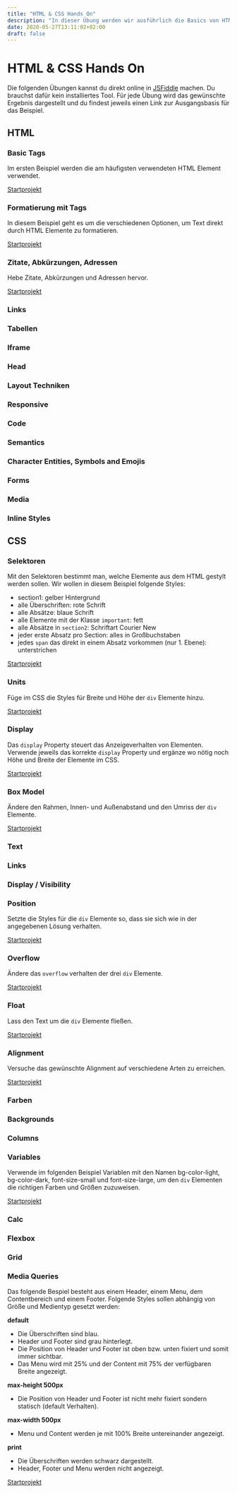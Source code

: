 ```yaml
---
title: "HTML & CSS Hands On"
description: "In dieser Übung werden wir ausführlich die Basics von HTML und CSS üben."
date: 2020-05-27T13:11:02+02:00
draft: false
---
```


# HTML & CSS Hands On

Die folgenden Übungen kannst du direkt online in [JSFiddle](https://jsfiddle.net/) machen. Du brauchst dafür kein installiertes Tool. Für jede Übung wird das gewünschte Ergebnis dargestellt und du findest jeweils einen Link zur Ausgangsbasis für das Beispiel.

## HTML

### Basic Tags

Im ersten Beispiel werden die am häufigsten verwendeten HTML Element verwendet.

[Startprojekt](https://jsfiddle.net/karin112358/qmgvrodt/#fork)

<script async src="//jsfiddle.net/karin112358/noLwuvk4/embed/result/dark/"></script>

### Formatierung mit Tags

In diesem Beispiel geht es um die verschiedenen Optionen, um Text direkt durch HTML Elemente zu formatieren.

[Startprojekt](https://jsfiddle.net/karin112358/5L7junw3/#fork)

<script async src="//jsfiddle.net/karin112358/ephz38gc/embed/result/dark/"></script>

### Zitate, Abkürzungen, Adressen

Hebe Zitate, Abkürzungen und Adressen hervor.

[Startprojekt](https://jsfiddle.net/karin112358/ue4jn8wx/#fork)

<script async src="//jsfiddle.net/karin112358/kh2m3djs/embed/result/dark/"></script>

### Links

### Tabellen

### Iframe

### Head

### Layout Techniken

### Responsive

### Code

### Semantics

### Character Entities, Symbols and Emojis

### Forms

### Media

### Inline Styles

## CSS

### Selektoren

Mit den Selektoren bestimmt man, welche Elemente aus dem HTML gestylt werden sollen. Wir wollen in diesem Beispiel folgende Styles:

- section1: gelber Hintergrund
- alle Überschriften: rote Schrift
- alle Absätze: blaue Schrift
- alle Elemente mit der Klasse `important`: fett
- alle Absätze in `section2`: Schriftart Courier New
- jeder erste Absatz pro Section: alles in Großbuchstaben
- jedes `span` das direkt in einem Absatz vorkommen (nur 1. Ebene): unterstrichen

[Startprojekt](https://jsfiddle.net/karin112358/cr6aqeagr8f7x3eh/#fork)

<script async src="//jsfiddle.net/karin112358/pf9r36tm/embed/result/dark/"></script>

### Units

Füge im CSS die Styles für Breite und Höhe der `div` Elemente hinzu.

[Startprojekt](https://jsfiddle.net/karin112358/k1f3vj9h/#fork)

<script async src="//jsfiddle.net/karin112358/c70xeLav/27/embed/result/dark/"></script>

### Display

Das `display` Property steuert das Anzeigeverhalten von Elementen. Verwende jeweils das korrekte `display` Property und ergänze wo nötig noch Höhe und Breite der Elemente im CSS.

[Startprojekt](https://jsfiddle.net/karin112358/cr6ax3eh/#fork)

<script async src="//jsfiddle.net/karin112358/rto63s01/77/embed/result/dark/"></script>

### Box Model

Ändere den Rahmen, Innen- und Außenabstand und den Umriss der `div` Elemente.

[Startprojekt](https://jsfiddle.net/karin112358/vp4Lyswo/#fork)

<script async src="//jsfiddle.net/karin112358/wfvt0y96/embed/result/dark/"></script>

### Text

### Links

### Display / Visibility

### Position

Setzte die Styles für die `div` Elemente so, dass sie sich wie in der angegebenen Lösung verhalten.

[Startprojekt](https://jsfiddle.net/karin112358/vgux50ck/#fork)

<script async src="//jsfiddle.net/karin112358/nbmgLo64/embed/result/dark/"></script>

<!-- zindex -->

### Overflow

Ändere das `overflow` verhalten der drei `div` Elemente.

[Startprojekt](https://jsfiddle.net/karin112358/dwyzogmh/#fork)

<script async src="//jsfiddle.net/karin112358/m9aosgrd/29/embed/result/dark/"></script>

### Float

Lass den Text um die `div` Elemente fließen.

[Startprojekt](https://jsfiddle.net/karin112358/24b3wayu/#fork)

<script async src="//jsfiddle.net/karin112358/seqzc182/embed/result/dark/"></script>

### Alignment

Versuche das gewünschte Alignment auf verschiedene Arten zu erreichen.

[Startprojekt](https://jsfiddle.net/karin112358/s8Lwahnm/#fork)

<script async src="//jsfiddle.net/karin112358/us6bk1xj/embed/result/dark/"></script>

### Farben

### Backgrounds

### Columns

### Variables

Verwende im folgenden Beispiel Variablen mit den Namen bg-color-light, bg-color-dark, font-size-small und font-size-large, um den `div` Elementen die richtigen Farben und Größen zuzuweisen.

[Startprojekt](https://jsfiddle.net/karin112358/f04j835o/#fork)

<script async src="//jsfiddle.net/karin112358/jf4ecnsy/embed/result/dark/"></script>

### Calc

<script async src="//jsfiddle.net/karin112358/gu17pn24/24/embed/result/dark/"></script>

### Flexbox

### Grid

### Media Queries

Das folgende Bespiel besteht aus einem Header, einem Menu, dem Contentbereich und einem Footer. Folgende Styles sollen abhängig von Größe und Medientyp gesetzt werden:

**default**

- Die Überschriften sind blau.
- Header und Footer sind grau hinterlegt.
- Die Position von Header und Footer ist oben bzw. unten fixiert und somit immer sichtbar.
- Das Menu wird mit 25% und der Content mit 75% der verfügbaren Breite angezeigt.

**max-height 500px**

- Die Position von Header und Footer ist nicht mehr fixiert sondern statisch (default Verhalten).

**max-width 500px**

- Menu und Content werden je mit 100% Breite untereinander angezeigt.

**print**

- Die Überschriften werden schwarz dargestellt.
- Header, Footer und Menu werden nicht angezeigt.

[Startprojekt](https://jsfiddle.net/karin112358/cq57zo0s/#fork)

<script async src="//jsfiddle.net/karin112358/g3d4bjs2/96/embed/result/dark/"></script>